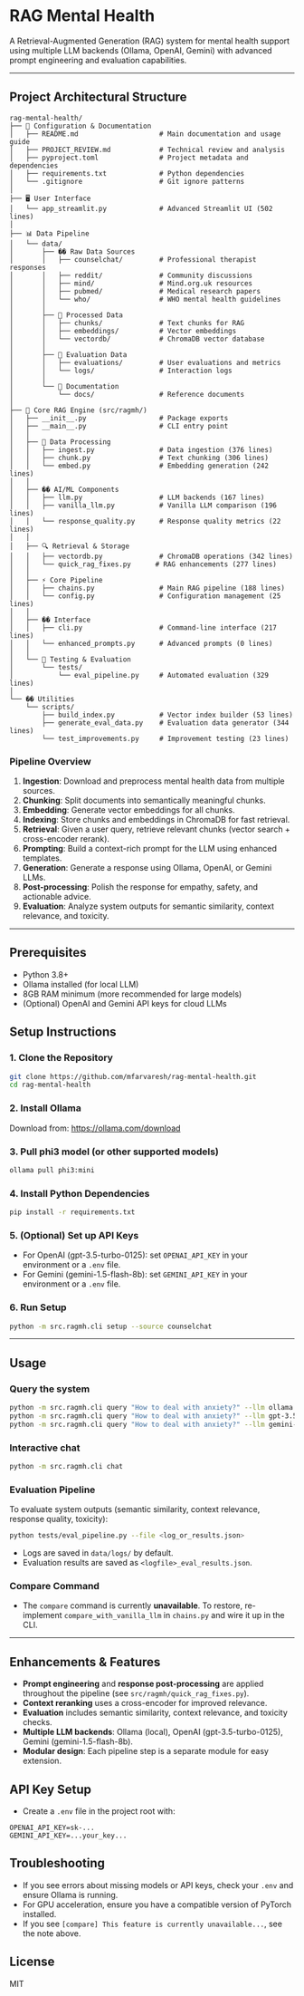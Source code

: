 # RAG Mental Health

A Retrieval-Augmented Generation (RAG) system for mental health support using multiple LLM backends (Ollama, OpenAI, Gemini) with advanced prompt engineering and evaluation capabilities.

---

## Project Architectural Structure

```
rag-mental-health/
├── 📄 Configuration & Documentation
│   ├── README.md                    # Main documentation and usage guide
│   ├── PROJECT_REVIEW.md            # Technical review and analysis
│   ├── pyproject.toml               # Project metadata and dependencies
│   ├── requirements.txt             # Python dependencies
│   └── .gitignore                   # Git ignore patterns
│
├── 🖥️ User Interface
│   └── app_streamlit.py             # Advanced Streamlit UI (502 lines)
│
├── 📊 Data Pipeline
│   └── data/
│       ├── �� Raw Data Sources
│       │   ├── counselchat/         # Professional therapist responses
│       │   ├── reddit/              # Community discussions
│       │   ├── mind/                # Mind.org.uk resources
│       │   ├── pubmed/              # Medical research papers
│       │   └── who/                 # WHO mental health guidelines
│       │
│       ├── 📁 Processed Data
│       │   ├── chunks/              # Text chunks for RAG
│       │   ├── embeddings/          # Vector embeddings
│       │   └── vectordb/            # ChromaDB vector database
│       │
│       ├── 📁 Evaluation Data
│       │   ├── evaluations/         # User evaluations and metrics
│       │   └── logs/                # Interaction logs
│       │
│       └── 📁 Documentation
│           └── docs/                # Reference documents
│
├── 🔧 Core RAG Engine (src/ragmh/)
│   ├── __init__.py                  # Package exports
│   ├── __main__.py                  # CLI entry point
│   │
│   ├── 🔄 Data Processing
│   │   ├── ingest.py                # Data ingestion (376 lines)
│   │   ├── chunk.py                 # Text chunking (306 lines)
│   │   └── embed.py                 # Embedding generation (242 lines)
│   │
│   ├── �� AI/ML Components
│   │   ├── llm.py                   # LLM backends (167 lines)
│   │   ├── vanilla_llm.py           # Vanilla LLM comparison (196 lines)
│   │   └── response_quality.py      # Response quality metrics (22 lines)
│   │
│   ├── 🔍 Retrieval & Storage
│   │   ├── vectordb.py              # ChromaDB operations (342 lines)
│   │   └── quick_rag_fixes.py      # RAG enhancements (277 lines)
│   │
│   ├── ⚡ Core Pipeline
│   │   ├── chains.py                # Main RAG pipeline (188 lines)
│   │   └── config.py                # Configuration management (25 lines)
│   │
│   ├── ��️ Interface
│   │   ├── cli.py                   # Command-line interface (217 lines)
│   │   └── enhanced_prompts.py      # Advanced prompts (0 lines)
│   │
│   └── 🧪 Testing & Evaluation
│       └── tests/
│           └── eval_pipeline.py     # Automated evaluation (329 lines)
│
└── ��️ Utilities
    └── scripts/
        ├── build_index.py           # Vector index builder (53 lines)
        ├── generate_eval_data.py    # Evaluation data generator (344 lines)
        └── test_improvements.py     # Improvement testing (23 lines)
```


### Pipeline Overview
1. **Ingestion**: Download and preprocess mental health data from multiple sources.
2. **Chunking**: Split documents into semantically meaningful chunks.
3. **Embedding**: Generate vector embeddings for all chunks.
4. **Indexing**: Store chunks and embeddings in ChromaDB for fast retrieval.
5. **Retrieval**: Given a user query, retrieve relevant chunks (vector search + cross-encoder rerank).
6. **Prompting**: Build a context-rich prompt for the LLM using enhanced templates.
7. **Generation**: Generate a response using Ollama, OpenAI, or Gemini LLMs.
8. **Post-processing**: Polish the response for empathy, safety, and actionable advice.
9. **Evaluation**: Analyze system outputs for semantic similarity, context relevance, and toxicity.

---

## Prerequisites
- Python 3.8+
- Ollama installed (for local LLM)
- 8GB RAM minimum (more recommended for large models)
- (Optional) OpenAI and Gemini API keys for cloud LLMs

## Setup Instructions

### 1. Clone the Repository
```sh
git clone https://github.com/mfarvaresh/rag-mental-health.git
cd rag-mental-health
```

### 2. Install Ollama
Download from: https://ollama.com/download

### 3. Pull phi3 model (or other supported models)
```sh
ollama pull phi3:mini
```

### 4. Install Python Dependencies
```sh
pip install -r requirements.txt
```

### 5. (Optional) Set up API Keys
- For OpenAI (gpt-3.5-turbo-0125): set `OPENAI_API_KEY` in your environment or a `.env` file.
- For Gemini (gemini-1.5-flash-8b): set `GEMINI_API_KEY` in your environment or a `.env` file.

### 6. Run Setup
```sh
python -m src.ragmh.cli setup --source counselchat
```

---

## Usage
### Query the system
```sh
python -m src.ragmh.cli query "How to deal with anxiety?" --llm ollama
python -m src.ragmh.cli query "How to deal with anxiety?" --llm gpt-3.5-turbo-0125
python -m src.ragmh.cli query "How to deal with anxiety?" --llm gemini-1.5-flash-8b
```

### Interactive chat
```sh
python -m src.ragmh.cli chat
```

### Evaluation Pipeline
To evaluate system outputs (semantic similarity, context relevance, response quality, toxicity):
```sh
python tests/eval_pipeline.py --file <log_or_results.json>
```
- Logs are saved in `data/logs/` by default.
- Evaluation results are saved as `<logfile>_eval_results.json`.

### Compare Command
- The `compare` command is currently **unavailable**. To restore, re-implement `compare_with_vanilla_llm` in `chains.py` and wire it up in the CLI.

---

## Enhancements & Features
- **Prompt engineering** and **response post-processing** are applied throughout the pipeline (see `src/ragmh/quick_rag_fixes.py`).
- **Context reranking** uses a cross-encoder for improved relevance.
- **Evaluation** includes semantic similarity, context relevance, and toxicity checks.
- **Multiple LLM backends**: Ollama (local), OpenAI (gpt-3.5-turbo-0125), Gemini (gemini-1.5-flash-8b).
- **Modular design**: Each pipeline step is a separate module for easy extension.

## API Key Setup
- Create a `.env` file in the project root with:
```
OPENAI_API_KEY=sk-...
GEMINI_API_KEY=...your_key...
```

## Troubleshooting
- If you see errors about missing models or API keys, check your `.env` and ensure Ollama is running.
- For GPU acceleration, ensure you have a compatible version of PyTorch installed.
- If you see `[compare] This feature is currently unavailable...`, see the note above.

## License
MIT